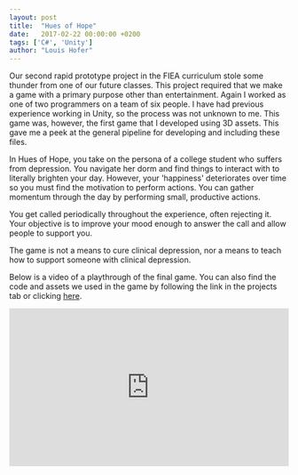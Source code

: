 ```yaml
---
layout: post
title:  "Hues of Hope"
date:   2017-02-22 00:00:00 +0200
tags: ['C#', 'Unity']
author: "Louis Hofer"
---
```


Our second rapid prototype project in the FIEA curriculum stole some thunder from one of our future classes.
This project required that we make a game with a primary purpose other than entertainment.
Again I worked as one of two programmers on a team of six people.
I have had previous experience working in Unity, so the process was not unknown to me.
This game was, however, the first game that I developed using 3D assets.
This gave me a peek at the general pipeline for developing and including these files.

In Hues of Hope, you take on the persona of a college student who suffers from depression.
You navigate her dorm and find things to interact with to literally brighten your day.
However, your 'happiness' deteriorates over time so you must find the motivation to perform actions.
You can gather momentum through the day by performing small, productive actions.

You get called periodically throughout the experience, often rejecting it.
Your objective is to improve your mood enough to answer the call and allow people to support you.

The game is not a means to cure clinical depression, nor a means to teach how to support someone with clinical depression.

Below is a video of a playthrough of the final game.
You can also find the code and assets we used in the game by following the link in the projects tab or clicking <a href="https://github.com/punster94/HuesOfHope">here</a>.

<div style="position:relative;height:0;padding-bottom:56.25%"><iframe src="https://www.youtube.com/embed/e5VH0N9M0oc?ecver=2" style="position:absolute;width:100%;height:100%;left:0" width="640" height="360" frameborder="0" allowfullscreen></iframe></div>